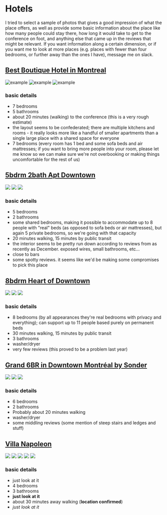 # Hotels

I tried to select a sample of photos that gives a good impression of what the place offers, as well as provide some basic information about the place like how many people could stay there, how long it would take to get to the conference on foot, and anything else that came up in the reviews that might be relevant. If you want information along a certain dimension, or if you want me to look at more places (e.g. places with fewer than four bedrooms, or further away than the ones I have), message me on slack.


## [Best Boutique Hotel in Montreal][bbhm]
![example](https://a0.muscache.com/im/pictures/c4169154-435c-4e80-a030-57a3dadf1488.jpg?aki_policy=x_large)
![example](https://a0.muscache.com/im/pictures/c732fcb6-cfa7-4777-8f87-01793761cdbd.jpg?aki_policy=x_large)
![example](https://a0.muscache.com/im/pictures/6f98d62b-e3e5-49ff-ac3e-a50d724175d5.jpg?aki_policy=x_large)

### basic details
- 7 bedrooms
- 5 bathrooms
- about 20 minutes (walking) to the conference (this is a very rough estimate)
- the layout seems to be confederated; there are multiple kitchens and rooms - it really looks more like a handful of smaller apartments than a single large place with a shared space for everyone
- 7 bedrooms (every room has 1 bed and some sofa beds and air mattresses; if you want to bring more people into your room, please let me know so we can make sure we're not overbooking or making things uncomfortable for the rest of us)

## [5bdrm 2bath Apt Downtown][5bdrm2ba]

![](https://a0.muscache.com/im/pictures/dd343383-3395-45e1-86c3-c33f5f56e293.jpg?aki_policy=xx_large)
![](https://a0.muscache.com/im/pictures/25a09cc4-f44c-443b-8847-19563b96cf8c.jpg?aki_policy=x_large)
![](https://a0.muscache.com/im/pictures/4c921dfe-fd0a-4208-8be7-97bb6b05bd04.jpg?aki_policy=x_large)

### basic details
- 5 bedrooms
- 2 bathrooms
- some shared bedrooms, making it possible to accommodate up to 8 people with "real" beds (as opposed to sofa beds or air mattresses), but again 5 private bedrooms, so we're going with that capacity
- 20 minutes walking, 15 minutes by public transit
- the interior seems to be pretty run down according to reviews from as recently as December. exposed wires, small bathrooms, etc...
- close to bars
- some spotty reviews. it seems like we'd be making some compromises to pick this place



## [8bdrm Heart of Downtown][8brdmheartdown]
![](https://a0.muscache.com/im/pictures/79f72efb-07ef-4e49-914c-4ac1ccb131c9.jpg?aki_policy=x_large)
![](https://a0.muscache.com/im/pictures/79504faf-da88-495c-8faf-bdefc9c9db43.jpg?aki_policy=x_large)
![](https://a0.muscache.com/im/pictures/68c93385-9ea3-49f0-8637-2e84d8a5f737.jpg?aki_policy=x_large)

### basic details
- 8 bedrooms (by all appearances they're real bedrooms with privacy and everything); can support up to 11 people based purely on permanent beds
- 30 minutes walking, 15 minutes by public transit
- 3 bathrooms
- washer/dryer
- very few reviews (this proved to be a problem last year)


## [Grand 6BR in Downtown Montréal by Sonder][grand6br]
![](https://a0.muscache.com/im/pictures/c681eb61-6041-417e-8736-0dbaa771b11d.jpg?aki_policy=x_large)
![](https://a0.muscache.com/im/pictures/6360f050-c5bb-46af-82a5-1de961ec74e4.jpg?aki_policy=x_large)
![](https://a0.muscache.com/im/pictures/71efdc88-7a7e-40b4-974b-6323b2596ba2.jpg?aki_policy=x_large)


### basic details
- 6 bedrooms
- 2 bathrooms
- Probably about 20 minutes walking
- washer/dryer
- some middling reviews (some mention of steep stairs and ledges and stuff)

## [Villa Napoleon][omg]
![](https://a0.muscache.com/im/pictures/8e1d9656-872c-42a0-bc77-ac23b230e3aa.jpg?aki_policy=xx_large)
![](https://a0.muscache.com/im/pictures/07014c08-d20f-4b69-9ddd-dbea226f6675.jpg?aki_policy=x_large)
![](https://a0.muscache.com/im/pictures/c25c95da-1df7-4d62-b8aa-48630ba5d84b.jpg?aki_policy=x_large)
![](https://a0.muscache.com/im/pictures/32bcd5b7-0da3-471d-b6ea-53242668db18.jpg?aki_policy=x_large)
![](https://a0.muscache.com/im/pictures/a8901107-be78-48fb-a18f-d96ddd7ce9ef.jpg?aki_policy=x_large)
![]()
![]()
![]()

### basic details
- just look at it
- 4 bedrooms
- 3 bathrooms
- **just look at it**
- about 30 minutes away walking (**location confirmed**)
- *just look at it*

[bbhm]: https://www.airbnb.com/rooms/16990272?location=palais%20montreal&guests=5&adults=5&check_in=2018-04-22&check_out=2018-04-30
[omg]: https://www.airbnb.com/rooms/12826275?location=Montreal%2C%20QC%2C%20Canada&guests=5&adults=5&check_in=2018-04-20&check_out=2018-04-27
[5bdrm2ba]: https://www.airbnb.com/rooms/14887773?location=palais%20montreal&guests=5&adults=5&check_in=2018-04-22&check_out=2018-04-30
[8brdmheartdown]: https://www.airbnb.com/rooms/21147487?location=palais%20montreal&guests=5&adults=5&check_in=2018-04-22&check_out=2018-04-30
[grand6br]: https://www.airbnb.com/rooms/17314302?location=palais%20montreal&guests=5&adults=5&check_in=2018-04-22&check_out=2018-04-28